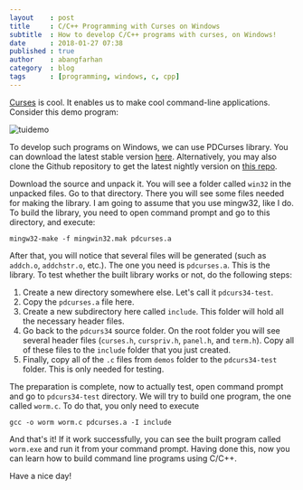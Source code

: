 ```yaml
---
layout    : post
title     : C/C++ Programming with Curses on Windows
subtitle  : How to develop C/C++ programs with curses, on Windows!
date      : 2018-01-27 07:38
published : true
author    : abangfarhan
category  : blog
tags      : [programming, windows, c, cpp]
---
```


[Curses](https://en.wikipedia.org/wiki/Curses_(programming_library)) is cool. It enables us to make cool command-line applications. Consider this demo program:

<!-- ![tuidemo](..\img\2018-01-27-windows-curses\00.gif) -->
![tuidemo]({{site.baseurl}}/img/2018-01-27-windows-curses/00.gif)

To develop such programs on Windows, we can use PDCurses library.	You can download the latest stable version [here](https://sourceforge.net/projects/pdcurses/files/). Alternatively, you may also clone the Github repository to get the latest nightly version on [this repo](https://github.com/wmcbrine/PDCurses).

Download the source and unpack it. You will see a folder called `win32` in the unpacked files. Go to that directory. There you will see some files needed for making the library. I am going to assume that you use mingw32, like I do. To build the library, you need to open command prompt and go to this directory, and execute:

```
mingw32-make -f mingwin32.mak pdcurses.a
```

After that, you will notice that several files will be generated (such as `addch.o`, `addchstr.o`, etc.). The one you need is `pdcurses.a`. This is the library. To test whether the built library works or not, do the following steps:

1. Create a new directory somewhere else. Let's call it `pdcurs34-test`.
2. Copy the `pdcurses.a` file here.
3. Create a new subdirectory here called `include`. This folder will hold all the necessary header files.
4. Go back to the `pdcurs34` source folder. On the root folder you will see several header files (`curses.h`, `curspriv.h`, `panel.h`, and `term.h`). Copy all of these files to the `include` folder that you just created.
5. Finally, copy all of the `.c` files from `demos` folder to the `pdcurs34-test` folder. This is only needed for testing.

The preparation is complete, now to actually test, open command prompt and go to `pdcurs34-test` directory. We will try to build one program, the one called `worm.c`. To do that, you only need to execute

```
gcc -o worm worm.c pdcurses.a -I include
```

And that's it! If it work successfully, you can see the built program called `worm.exe` and run it from your command prompt. Having done this, now you can learn how to build command line programs using C/C++.

Have a nice day!
